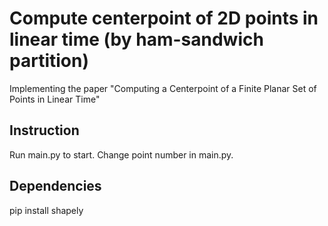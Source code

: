 # Compute centerpoint of 2D points in linear time (by ham-sandwich partition)
Implementing the paper "Computing a Centerpoint of a Finite Planar Set of Points in Linear Time"


## Instruction
Run main.py to start. Change point number in main.py.

## Dependencies
pip install shapely
